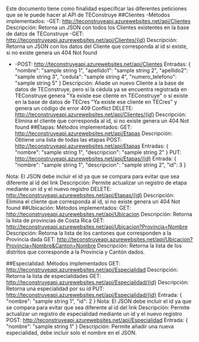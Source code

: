 Este documento tiene como finalidad especificar las diferentes peticiones que se le puede hacer al API de TEConstruye
##Clientes
-Métodos implementados:
	-GET: http://teconstruyeapi.azurewebsites.net/api/Clientes
		Descripción: Retorna un JSON con todos los Clientes existentes en la base de datos de TEConstruye
	-GET: http://teconstruyeapi.azurewebsites.net/api/Clientes/{id}
		Descripción: Retorna un JSON con los datos del Cliente que corresponda al id si existe, si no existe genera un 404 Not found
-	-POST: http://teconstruyeapi.azurewebsites.net/api/Clientes
		Entradas:
			{
  				"nombre": "sample string 1",
  				"apellido1": "sample string 2",
  				"apellido2": "sample string 3",
 			 	"cedula": "sample string 4",
  				"numero_telefono": "sample string 5"
  			}
Descripción: Añade un nuevo Cliente a la base de datos de TEConstruye, pero si la cédula ya se encuentra registrada en TEConstruye genera "Ya existe ese cliente en TEConstruye" o sí existe en la base de datos de TECres "Ya existe ese cliente en TECres" y genera un código de error 409 Conflict
DELETE: http://teconstruyeapi.azurewebsites.net/api/Clientes/{id}
		Descripción: Elimina el cliente que corresponda al id, si no existe genera un 404 Not found
##Etapas:
Métodos implementados:
GET: http://teconstruyeapi.azurewebsites.net/api/Etapas
Descripción: Obtiene una lista de todas las etapas
POST:  http://teconstruyeapi.azurewebsites.net/api/Etapas
Entradas:
{
  "nombre": "sample string 1",
  "descripcion": "sample string 2"
}
PUT: http://teconstruyeapi.azurewebsites.net/api/Etapas/{id}
Entrada:
	{
  "nombre": "sample string 1",
  "descripcion": "sample string 2",
  "id": 3
}

Nota: El JSON debe incluir el id ya que se compara para evitar que sea diferente al id del link
Descripción: Permite actualizar un registro de etapa mediante un id y el nuevo registro
DELETE:  http://teconstruyeapi.azurewebsites.net/api/Etapas/{id}
Descripción: Elimina el cliente que corresponda al id, si no existe genera un 404 Not found
##Ubicación:
	Métodos implementados:
GET: http://teconstruyeapi.azurewebsites.net/api/Ubicacion
		Descripción: Retorna la lista de provincias de Costa Rica
GET: http://teconstruyeapi.azurewebsites.net/api/Ubicacion?Provincia=Nombre
Descripción: Retorna la lista de los cantones que corresponden a la Provincia dada
GET: http://teconstruyeapi.azurewebsites.net/api/Ubicacion?Provincia=Nombre&Canton=Nombre
Descripción: Retorna la lista de los distritos que corresponde a la Provincia y Cantón dados.

##Especialidad:
	Métodos implementados
GET: http://teconstruyeapi.azurewebsites.net/api/Especialidad
		Descripción: Retorna la lista de especialidades
GET: http://teconstruyeapi.azurewebsites.net/api/Especialidad/{id}
Descripción: Retorna una especialidad por su id
PUT: http://teconstruyeapi.azurewebsites.net/api/Especialidad/{id}
Entrada:
	{
  "nombre": "sample string 1",
  "id": 2
}
Nota: El JSON debe incluir el id ya que se compara para evitar que sea diferente al id del link
Descripción: Permite actualizar un registro de especialidad mediante un id y el nuevo registro
POST: http://teconstruyeapi.azurewebsites.net/api/Especialidad
Entrada:
	{
  "nombre": "sample string 1" 
}
Descripción: Permite añadir una nueva especialidad, debe incluir solo el nombre en el JSON.







